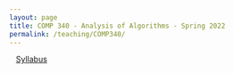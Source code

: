```yaml
---
layout: page
title: COMP 340 - Analysis of Algorithms - Spring 2022
permalink: /teaching/COMP340/
---
```


&nbsp;&nbsp;&nbsp;[Syllabus](comp340-syllabus.pdf)
